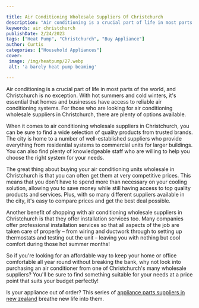 ```yaml
---

title: Air Conditioning Wholesale Suppliers Of Christchurch
description: "Air conditioning is a crucial part of life in most parts of the world, and Christchurch is no exception. With hot summers and cold...you wont regret reading on"
keywords: air christchurch
publishDate: 2/24/2023
tags: ["Heat Pump", "Christchurch", "Buy Appliance"]
author: Curtis
categories: ["Household Appliances"]
cover: 
 image: /img/heatpump/27.webp
 alt: 'a barely heat pump beaming'

---
```


Air conditioning is a crucial part of life in most parts of the world, and Christchurch is no exception. With hot summers and cold winters, it's essential that homes and businesses have access to reliable air conditioning systems. For those who are looking for air conditioning wholesale suppliers in Christchurch, there are plenty of options available. 

When it comes to air conditioning wholesale suppliers in Christchurch, you can be sure to find a wide selection of quality products from trusted brands. The city is home to a number of well-established suppliers who provide everything from residential systems to commercial units for larger buildings. You can also find plenty of knowledgeable staff who are willing to help you choose the right system for your needs. 

The great thing about buying your air conditioning units wholesale in Christchurch is that you can often get them at very competitive prices. This means that you don't have to spend more than necessary on your cooling solution, allowing you to save money while still having access to top quality products and services. Plus, with so many different suppliers available in the city, it's easy to compare prices and get the best deal possible. 

Another benefit of shopping with air conditioning wholesale suppliers in Christchurch is that they offer installation services too. Many companies offer professional installation services so that all aspects of the job are taken care of properly – from wiring and ductwork through to setting up thermostats and testing out the unit – leaving you with nothing but cool comfort during those hot summer months! 

So if you're looking for an affordable way to keep your home or office comfortable all year round without breaking the bank, why not look into purchasing an air conditioner from one of Christchurch's many wholesale suppliers? You'll be sure to find something suitable for your needs at a price point that suits your budget perfectly!

Is your appliance out of order? This series of <a href="/pages/appliance-parts-suppliers/new-zealand/">appliance parts suppliers in new zealand</a> breathe new life into them.